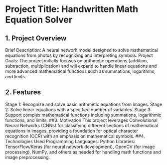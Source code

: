 # Project Title: Handwritten Math Equation Solver
## 1. Project Overview
Brief Description: A neural network model designed to solve mathematical equations from photos by recognizing and interpreting symbols.
Project Goals: The project initially focuses on arithmetic operations (addition, subtraction, multiplication) and will expand to handle linear equations and more advanced mathematical functions such as summations, logarithms, and limits.
## 2. Features
Stage 1: Recognize and solve basic arithmetic equations from images.
Stage 2: Solve linear equations with a specified number of variables.
Stage 3: Support complex mathematical functions including summations, logarithmic functions, and limits.
##3. Motivation
This project leverages Convolutional Neural Networks (CNNs) for classifying different sections of mathematical equations in images, providing a foundation for optical character recognition (OCR) with an emphasis on mathematical symbols.
##4. Technologies Used
Programming Languages: Python
Libraries: TensorFlow/Keras (for neural network development), OpenCV (for image processing), NumPy, and others as needed for handling math functions and image preprocessing.
